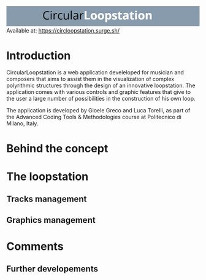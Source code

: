 ![](images/Banner_Cil.jpeg)
Available at: https://circloopstation.surge.sh/

# Introduction
CircularLoopstation is a web application develeloped for musician and composers that aims to assist them in the visualization of complex polyrithmic structures through the design of an innovative loopstation. The application comes with various controls and graphic features that give to the user a large number of possibilities in the construction of his own loop.

The application is developed by Gioele Greco and Luca Torelli, as part of the Advanced Coding Tools & Methodologies course at Politecnico di Milano, Italy.

# Behind the concept

# The loopstation

## Tracks management

## Graphics management

# Comments

## Further developements




